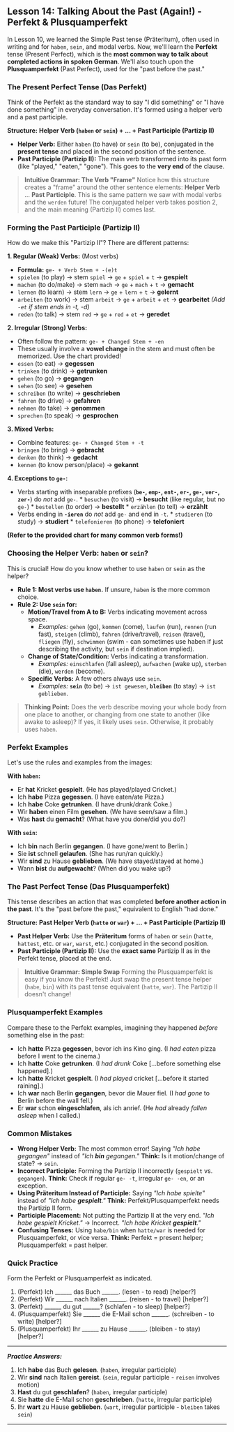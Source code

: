 ## Lesson 14: Talking About the Past (Again!) - Perfekt & Plusquamperfekt

In Lesson 10, we learned the Simple Past tense (Präteritum), often used in writing and for `haben`, `sein`, and modal verbs. Now, we'll learn the **Perfekt** tense (Present Perfect), which is the **most common way to talk about completed actions in spoken German**. We'll also touch upon the **Plusquamperfekt** (Past Perfect), used for the "past before the past."

### The Present Perfect Tense (Das Perfekt)

Think of the Perfekt as the standard way to say "I did something" or "I have done something" in everyday conversation. It's formed using a helper verb and a past participle.

**Structure:** **Helper Verb (`haben` or `sein`) + ... + Past Participle (Partizip II)**

*   **Helper Verb:** Either `haben` (to have) or `sein` (to be), conjugated in the **present tense** and placed in the second position of the sentence.
*   **Past Participle (Partizip II):** The main verb transformed into its past form (like "played," "eaten," "gone"). This goes to the **very end** of the clause.

> **Intuitive Grammar: The Verb "Frame"**
> Notice how this structure creates a "frame" around the other sentence elements: **Helper Verb** ... **Past Participle**. This is the same pattern we saw with modal verbs and the `werden` future! The conjugated helper verb takes position 2, and the main meaning (Partizip II) comes last.

### Forming the Past Participle (Partizip II)

How do we make this "Partizip II"? There are different patterns:

**1. Regular (Weak) Verbs:** (Most verbs)
   *   **Formula:** `ge- + Verb Stem + -(e)t`
   *   `spielen` (to play) -> stem `spiel` -> `ge` + `spiel` + `t` -> **gespielt**
   *   `machen` (to do/make) -> stem `mach` -> `ge` + `mach` + `t` -> **gemacht**
   *   `lernen` (to learn) -> stem `lern` -> `ge` + `lern` + `t` -> **gelernt**
   *   `arbeiten` (to work) -> stem `arbeit` -> `ge` + `arbeit` + `et` -> **gearbeitet** *(Add `-et` if stem ends in -t, -d)*
   *   `reden` (to talk) -> stem `red` -> `ge` + `red` + `et` -> **geredet**

**2. Irregular (Strong) Verbs:**
   *   Often follow the pattern: `ge- + Changed Stem + -en`
   *   These usually involve a **vowel change** in the stem and must often be memorized. Use the chart provided!
   *   `essen` (to eat) -> **gegessen**
   *   `trinken` (to drink) -> **getrunken**
   *   `gehen` (to go) -> **gegangen**
   *   `sehen` (to see) -> **gesehen**
   *   `schreiben` (to write) -> **geschrieben**
   *   `fahren` (to drive) -> **gefahren**
   *   `nehmen` (to take) -> **genommen**
   *   `sprechen` (to speak) -> **gesprochen**

**3. Mixed Verbs:**
   *   Combine features: `ge- + Changed Stem + -t`
   *   `bringen` (to bring) -> **gebracht**
   *   `denken` (to think) -> **gedacht**
   *   `kennen` (to know person/place) -> **gekannt**

**4. Exceptions to `ge-`:**
   *   Verbs starting with inseparable prefixes (**`be-`, `emp-`, `ent-`, `er-`, `ge-`, `ver-`, `zer-`**) do *not* add `ge-`.
      *   `besuchen` (to visit) -> **besucht** (like regular, but no `ge-`)
      *   `bestellen` (to order) -> **bestellt**
      *   `erzählen` (to tell) -> **erzählt**
   *   Verbs ending in **`-ieren`** do *not* add `ge-` and end in `-t`.
      *   `studieren` (to study) -> **studiert**
      *   `telefonieren` (to phone) -> **telefoniert**

**(Refer to the provided chart for many common verb forms!)**

### Choosing the Helper Verb: `haben` or `sein`?

This is crucial! How do you know whether to use `haben` or `sein` as the helper?

*   **Rule 1: Most verbs use `haben`.** If unsure, `haben` is the more common choice.
*   **Rule 2: Use `sein` for:**
    *   **Motion/Travel from A to B:** Verbs indicating movement across space.
        *   *Examples:* `gehen` (go), `kommen` (come), `laufen` (run), `rennen` (run fast), `steigen` (climb), `fahren` (drive/travel), `reisen` (travel), `fliegen` (fly), `schwimmen` (swim - can sometimes use haben if just describing the activity, but `sein` if destination implied).
    *   **Change of State/Condition:** Verbs indicating a transformation.
        *   *Examples:* `einschlafen` (fall asleep), `aufwachen` (wake up), `sterben` (die), `werden` (become).
    *   **Specific Verbs:** A few others always use `sein`.
        *   *Examples:* **`sein`** (to be) -> `ist gewesen`, **`bleiben`** (to stay) -> `ist geblieben`.

> **Thinking Point:** Does the verb describe moving your whole body from one place to another, or changing from one state to another (like awake to asleep)? If yes, it likely uses `sein`. Otherwise, it probably uses `haben`.

### Perfekt Examples

Let's use the rules and examples from the images:

**With `haben`:**

*   Er **hat** Kricket **gespielt**. (He has played/played Cricket.)
*   Ich **habe** Pizza **gegessen**. (I have eaten/ate Pizza.)
*   Ich **habe** Coke **getrunken**. (I have drunk/drank Coke.)
*   Wir **haben** einen Film **gesehen**. (We have seen/saw a film.)
*   Was **hast** du **gemacht**? (What have you done/did you do?)

**With `sein`:**

*   Ich **bin** nach Berlin **gegangen**. (I have gone/went to Berlin.)
*   Sie **ist** schnell **gelaufen**. (She has run/ran quickly.)
*   Wir **sind** zu Hause **geblieben**. (We have stayed/stayed at home.)
*   Wann **bist** du **aufgewacht**? (When did you wake up?)

### The Past Perfect Tense (Das Plusquamperfekt)

This tense describes an action that was completed **before another action in the past**. It's the "past before the past," equivalent to English "had done."

**Structure:** **Past Helper Verb (`hatte` or `war`) + ... + Past Participle (Partizip II)**

*   **Past Helper Verb:** Use the **Präteritum** forms of `haben` or `sein` (`hatte`, `hattest`, etc. or `war`, `warst`, etc.) conjugated in the second position.
*   **Past Participle (Partizip II):** Use the **exact same** Partizip II as in the Perfekt tense, placed at the end.

> **Intuitive Grammar: Simple Swap**
> Forming the Plusquamperfekt is easy if you know the Perfekt! Just swap the present tense helper (`habe`, `bin`) with its past tense equivalent (`hatte`, `war`). The Partizip II doesn't change!

### Plusquamperfekt Examples

Compare these to the Perfekt examples, imagining they happened *before* something else in the past:

*   Ich **hatte** Pizza **gegessen**, bevor ich ins Kino ging. (I *had eaten* pizza before I went to the cinema.)
*   Ich **hatte** Coke **getrunken**. (I *had drunk* Coke [...before something else happened].)
*   Ich **hatte** Kricket **gespielt**. (I *had played* cricket [...before it started raining].)
*   Ich **war** nach Berlin **gegangen**, bevor die Mauer fiel. (I *had gone* to Berlin before the wall fell.)
*   Er **war** schon **eingeschlafen**, als ich anrief. (He *had* already *fallen asleep* when I called.)

### Common Mistakes

*   **Wrong Helper Verb:** The most common error! Saying *"Ich habe gegangen"* instead of *"Ich **bin** gegangen."* **Think:** Is it motion/change of state? -> `sein`.
*   **Incorrect Participle:** Forming the Partizip II incorrectly (`gespielt` vs. `gegangen`). **Think:** Check if regular `ge- -t`, irregular `ge- -en`, or an exception.
*   **Using Präteritum Instead of Participle:** Saying *"Ich habe spielte"* instead of *"Ich habe **gespielt**."* **Think:** Perfekt/Plusquamperfekt needs the Partizip II form.
*   **Participle Placement:** Not putting the Partizip II at the very end. *"Ich habe gespielt Kricket."* -> Incorrect. *"Ich habe Kricket **gespielt**."*
*   **Confusing Tenses:** Using `habe/bin` when `hatte/war` is needed for Plusquamperfekt, or vice versa. **Think:** Perfekt = present helper; Plusquamperfekt = past helper.

### Quick Practice

Form the Perfekt or Plusquamperfekt as indicated.

1.  (Perfekt) Ich ______ das Buch ______. (lesen - to read) [helper?]
2.  (Perfekt) Wir ______ nach Italien ______. (reisen - to travel) [helper?]
3.  (Perfekt) ______ du gut ______? (schlafen - to sleep) [helper?]
4.  (Plusquamperfekt) Sie ______ die E-Mail schon ______. (schreiben - to write) [helper?]
5.  (Plusquamperfekt) Ihr ______ zu Hause ______. (bleiben - to stay) [helper?]

---
***Practice Answers:***

1.  Ich **habe** das Buch **gelesen**. (`haben`, irregular participle)
2.  Wir **sind** nach Italien **gereist**. (`sein`, regular participle - `reisen` involves motion)
3.  **Hast** du gut **geschlafen**? (`haben`, irregular participle)
4.  Sie **hatte** die E-Mail schon **geschrieben**. (`hatte`, irregular participle)
5.  Ihr **wart** zu Hause **geblieben**. (`wart`, irregular participle - `bleiben` takes `sein`)
---
